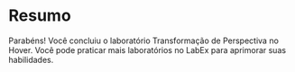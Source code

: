 # Resumo

Parabéns! Você concluiu o laboratório Transformação de Perspectiva no Hover. Você pode praticar mais laboratórios no LabEx para aprimorar suas habilidades.
